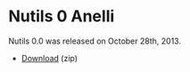 # Nutils 0 Anelli

Nutils 0.0 was released on October 28th, 2013.
- [Download](https://github.com/evalf/nutils/archive/refs/tags/v0.0.zip) (zip)
